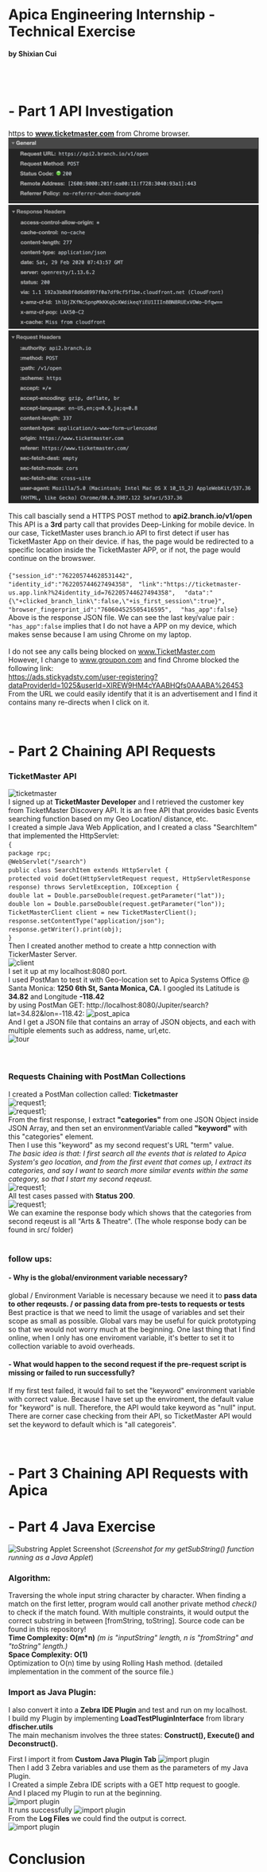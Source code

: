 # Apica Engineering Internship - Technical Exercise         
**by Shixian Cui**
<br />
<br />
<br />
<br />

# - Part 1 API Investigation
    
   https to **www.ticketmaster.com** from Chrome browser.<br />
   ![api_call_1](https://github.com/shixianc/hiring-intern/blob/master/screenshots/api_call_1.png)<br />
   ![api_call_2](https://github.com/shixianc/hiring-intern/blob/master/screenshots/api_call_2.png)<br />
   ![api_call_3](https://github.com/shixianc/hiring-intern/blob/master/screenshots/api_call_3.png)<br />
   
   This call bascially send a HTTPS POST method to **api2.branch.io/v1/open**<br />
   This API is a **3rd** party call that provides Deep-Linking for mobile device. In our case, TicketMaster uses branch.io API to first detect if user has TicketMaster App on their device. if has, the page would be redirected to a specific location inside the TicketMaster APP, or if not, the page would continue on the browswer.<br /><br />
   ```{"session_id":"762205744628531442",```
    ``` "identity_id":"762205744627494358",```
    ``` "link":"https://ticketmaster-us.app.link?%24identity_id=762205744627494358",```
   ```  "data":"{\"+clicked_branch_link\":false,\"+is_first_session\":true}",```
  ```   "browser_fingerprint_id":"760604525505416595",```
   ```  "has_app":false}``` <br />
   Above is the response JSON file. We can see the last key/value pair : ```"has_app":false``` implies that I do not have a APP on my device, which makes sense because I am using Chrome on my laptop.<br /><br />
    I do not see any calls being blocked on www.TicketMaster.com<br />
    However, I change to www.groupon.com and find Chrome blocked the following link:<br />
    https://ads.stickyadstv.com/user-registering?dataProviderId=1025&userId=XlREW9HM4cYAABHQfs0AAABA%26453 <br />
    From the URL we could easily identify that it is an advertisement and I find it contains many re-directs when I click on it.<br /><br /><br />
# - Part 2 Chaining API Requests

### TicketMaster API
   ![ticketmaster](https://github.com/shixianc/hiring-intern/blob/master/screenshots/Screen%20Shot%202020-02-29%20at%201.10.05%20AM.png)<br />
    I signed up at **TicketMaster Developer** and I retrieved the customer key from TicketMaster Discovery API. It is an free API that provides basic Events searching function based on my Geo Location/ distance, etc. <br />
    I created a simple Java Web Application, and I created a class "SearchItem" that implemented the HttpServlet:<br />
    ```{```<br />
    ```package rpc;```<br />
    ```@WebServlet("/search")```<br />
    ```public class SearchItem extends HttpServlet {```<br />
    ```protected void doGet(HttpServletRequest request, HttpServletResponse response) throws ServletException, IOException {```<br />
    ```double lat = Double.parseDouble(request.getParameter("lat")); ```<br />
    ```double lon = Double.parseDouble(request.getParameter("lon"));```<br />
    ```TicketMasterClient client = new TicketMasterClient();```<br />
    ```response.setContentType("application/json");```<br />
	```response.getWriter().print(obj);```<br />
    ```}```<br />
    Then I created another method to create a http connection with TickerMaster Server. <br />
    ![client](https://github.com/shixianc/hiring-intern/blob/master/screenshots/client.png)<br />
    I set it up at my localhost:8080 port.<br />
    I used PostMan to test it with Geo-location set to Apica Systems Office @ Santa Monica: **1250 6th St, Santa Monica, CA.**
    I googled its Latitude is **34.82** and Longitude **-118.42** <br />
    by using PostMan GET: http://localhost:8080/Jupiter/search?lat=34.82&lon=-118.42:
    ![post_apica](https://github.com/shixianc/hiring-intern/blob/master/screenshots/post_apica.png)<br />
    And I get a JSON file that contains an array of JSON objects, and each with multiple elements such as address, name, url,etc.<br />
    ![tour](https://github.com/shixianc/hiring-intern/blob/master/screenshots/tour.png)<br /><br /><br />
### Requests Chaining with PostMan Collections
   I created a PostMan collection called: **Ticketmaster** <br />
   ![request1](https://github.com/shixianc/hiring-intern/blob/master/screenshots/request1.png);<br />
   ![request1](https://github.com/shixianc/hiring-intern/blob/master/screenshots/request2.png);<br />
   From the first response, I extract **"categories"** from one JSON Object inside JSON Array, and then set an environmentVariable called **"keyword"** with this "categories" element. <br />
   Then I use this "keyword" as my second request's URL "term" value. <br />
   *The basic idea is that: I first search all the events that is related to Apica System's geo location, and from the first event that comes up, I extract its categories, and say I want to search more similar events within the same category, so that I start my second reqeust.* <br />
   ![request1](https://github.com/shixianc/hiring-intern/blob/master/screenshots/postman_result.png);<br />
   All test cases passed with **Status 200**. <br />
   ![request1](https://github.com/shixianc/hiring-intern/blob/master/screenshots/request2_reponse_body.png);<br />
   We can examine the response body which shows that the categories from second reqeust is all "Arts & Theatre". (The whole response body can be found in src/ folder)<br /><br />
   
### follow ups:
   #### - Why is the global/environment variable necessary? 
   	
global / Environment Variable is necessary because we need it to **pass data to other reqeusts. / or passing data from pre-tests to requests or tests** <br />
Best practice is that we need to limit the usage of variables and set their scope as small as possible. Global vars may be useful for quick prototyping so that we would not worry much at the beginning. One last thing that I find online, when I only has one enviroment variable, it's better to set it to collection variable to avoid overheads. <br />
   
   #### - What would happen to the second request if the pre-request script is missing or failed to run successfully?
   If my first test failed, it would fail to set the "keyword" environment variable with correct value. Because I have set up the enviroment, the default value for "keyword" is null. Therefore, the API would take keyword as "null" input. There are corner case checking from their API, so TicketMaster API would set the keyword to default which is "all categoreis".<br /><br /><br />
    
# - Part 3 Chaining API Requests with Apica

  
# - Part 4 Java Exercise

  ![Substring Applet Screenshot](https://github.com/shixianc/hiring-intern/blob/master/screenshots/Screen%20Shot%202020-02-28%20at%205.14.27%20PM.png)
                     (*Screenshot for my getSubString() function running as a Java Applet*)
### Algorithm: 
Traversing the whole input string character by character. When finding a match on the first letter, program would call another private method *check()* to check if the match found. With multiple constraints, it would output the correct substring in between [fromString, toString]. Source code can be found in this repository!<br />
**Time Complexity: O(m\*n)**    *(m is "inputString" length, n is "fromString" and "toString" length.)*<br />
**Space Complexity: O(1)**<br />
Optimization to O(n) time by using Rolling Hash method. (detailed implementation in the comment of the source file.)

### Import as Java Plugin:
I also convert it into a **Zebra IDE Plugin** and test and run on my localhost.<br />
I build my Plugin by implementing **LoadTestPluginInterface** from library **dfischer.utils**<br />
The main mechanism involves the three states: **Construct(), Execute() and Deconstruct().**<br />

First I import it from **Custom Java Plugin Tab** 
![import plugin](https://github.com/shixianc/hiring-intern/blob/master/screenshots/add_plugin.png)<br />
Then I add 3 Zebra variables and use them as the parameters of my Java Plugin.<br />
I Created a simple Zebra IDE scripts with a GET http request to google.<br />
And I placed my Plugin to run at the beginning.<br />
![import plugin](https://github.com/shixianc/hiring-intern/blob/master/screenshots/variables.png)<br />
It runs successfully
![import plugin](https://github.com/shixianc/hiring-intern/blob/master/screenshots/run.png)<br />
From the **Log Files** we could find the output is correct.<br />
![import plugin](https://github.com/shixianc/hiring-intern/blob/master/screenshots/log_file.png)


# Conclusion 
